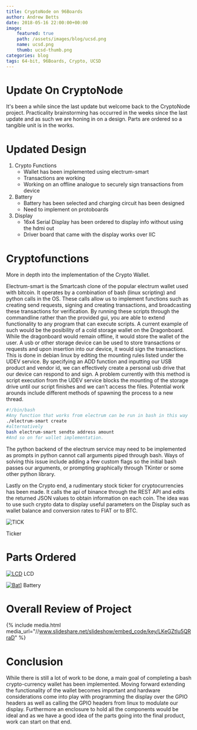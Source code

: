 ```yaml
---
title: CryptoNode on 96Boards
author: Andrew Betts 
date: 2018-05-16 22:00:00+00:00
image:
    featured: true
    path: /assets/images/blog/ucsd.png
    name: ucsd.png
    thumb: ucsd-thumb.png
categories: blog
tags: 64-bit, 96Boards, Crypto, UCSD
---
```


# Update On CryptoNode
It's been a while since the last update but welcome back to the CryptoNode project. Practicality brainstorming has occurred in the weeks since the last update and as such we are honing in on a design. Parts are ordered so a tangible unit is in the works.

# Updated Design
1. Crypto Functions
	* Wallet has been implemented using electrum-smart
	* Transactions are working
	* Working on an offline analogue to securely sign transactions from device
2. Battery
	* Battery has been selected and charging circuit has been designed
	* Need to implement on protoboards
3. Display
	* 16x4 Serial Display has been ordered to display info without using the hdmi out
	* Driver board that came with the display works over IIC
	
# Cryptofunctions
More in depth into the implementation of the Crypto Wallet.

Electrum-smart is the Smartcash clone of the popular electrum wallet used with bitcoin. It operates by a combination of bash (linux scripting) and python calls in the OS. These calls allow us to implement functions such as creating send requests, signing and creating transactions, and broadcasting these transactions for verification. By running these scripts through the commandline rather than the provided gui, you are able to extend functionality  to any program that can execute scripts. A current example of such would be the posibility of a cold storage wallet on the Dragonboard. While the dragonboard would remain offline, it would store the wallet of the user. A usb or other storage device can be used to store transactions or requests and upon insertion into our device, it would sign the transactions. This is done in debian linux by editing the mounting rules listed under the UDEV service.
By specifying an ADD function and inputting our USB product and vendor id, we can effectively create a personal usb drive that our device can respond to and sign. A problem currently with this method is script execution from the UDEV service blocks the mounting of the storage drive until our script finishes and we can't access the files. Potential work arounds include different methods of spawning the process to a new thread.

```bash
#!/bin/bash
#Any function that works from electrum can be run in bash in this way
./electrum-smart create
#alternatively
bash electrum-smart sendto address amount
#And so on for wallet implementation.
```
The python backend of the electrum service may need to be implemented as prompts in python cannot call arguments piped through bash. Ways of solving this issue include adding a few custom flags so the initial bash passes our arguments, or prompting graphically through TKinter or some other python library.

Lastly on the Crypto end, a rudimentary stock ticker for cryptocurrencies has been made. It calls the api of binance through the REST API and edits the returned JSON values to obtain information on each coin. The idea was to use such crypto data to display useful parameters on the Display such as wallet balance and conversion rates to FIAT or to BTC.

![TICK](https://i.imgur.com/6qzB1AQ.png)

Ticker

# Parts Ordered

[![LCD](https://images-na.ssl-images-amazon.com/images/I/817viZaVlCL._SL1500_.jpg)](https://www.amazon.com/SunFounder-Serial-Module-Arduino-Mega2560/dp/B01GPUMP9C/ref=sr_1_1?ie=UTF8&qid=1525829842&sr=8-1&keywords=16x4+lcd)
LCD

[![Bat](https://media.digikey.com/Photos/Sparkfun%20Elec%20%20Photos/MFG_PRT-13856.jpg)](https://www.digikey.com/products/en/battery-products/batteries-rechargeable-secondary/91?k=&pkeyword=&pv33=722&FV=ffe0005b%2C670004a&quantity=0&ColumnSort=0&page=1&pageSize=25)]
Battery




# Overall Review of Project

{% include media.html media_url="//www.slideshare.net/slideshow/embed_code/key/LKeGZtIu5QRraD" %}

# Conclusion
While there is still a lot of work to be done, a main goal of completing a bash crypto-currency wallet has been implemented. Moving forward extending the functionality of the wallet becomes important and hardware considerations come into play with programming the display over the GPIO headers as well as calling the GPIO headers from linux to modulate our display. Furthermore an enclosure to hold all the components would be ideal and as we have a good idea of the parts going into the final product, work can start on that end.